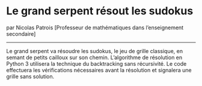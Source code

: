 # Le grand serpent résout les sudokus
par Nicolas Patrois [Professeur de mathématiques dans l’enseignement secondaire]

---

Le grand serpent va résoudre les sudokus, le jeu de grille classique, en semant de petits 
cailloux sur son chemin. L’algorithme de résolution en Python 3 utilisera la technique du 
backtracking sans récursivité. Le code effectuera les vérifications nécessaires avant la 
résolution et signalera une grille sans solution.
